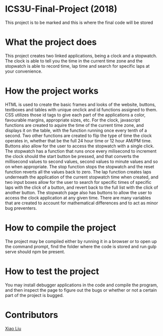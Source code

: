 # ICS3U-Final-Project (2018)

This project is to be marked and this is where the final code will be stored

# What the project does

This project creates two linked applications, being a clock and a stopwatch. 
The clock is able to tell you the time in the current time zone and the stopwatch
is able to record time, lap time and search for specific laps at your convenience.

# How the project works

HTML is used to create the basic frames and looks of the website, buttons, textboxes and tables with unique onclick and id
functions assigned to them. CSS utilizes those id tags to give each part of the applications a color, favourable margins, 
appropriate sizes, etc. For the clock, javascript functions are created to aquire the time of the current time zone, and displays
it on the table, with the function running once every tenth of a second. Two other functions are created to flip the type of time
the clock operates in, whether that be the full 24 hour time or 12 hour AM/PM time. Buttons also allow for the user to access the
stopwatch with a single click. The stopwatch has a function that runs once every milisecond to increment the clock should the start 
button be pressed, and that converts the millisecond values to second values, second values to minute values and so on when
appropriate. The stop function stops the stopwatch and the reset function reverts all the values back to zero. The lap function creates
laps underneath the application of the current stopwatch time when created, and two input boxes allow for the user to search for specific 
times of specific laps with the click of a button, and revert back to the full list with the click of another button. The stopwatch page also
has buttons to allow the user to access the clock application at any given time. There are many variables that are created to account for
mathematical differences and to act as minor bug preventers.

# How to compile the project

The project may be compiled either by running it in a browser or to open up the command prompt, find the folder where the code is stored 
and run gulp serve should npm be present. 

# How to test the project

You may install debugger applications in the code and compile the program, and then inspect the page to figure out the bugs or whether or
not a certain part of the project is bugged.

# Contributors

[Xiao Liu](mailto:liuliuliucnca@gmail.com)